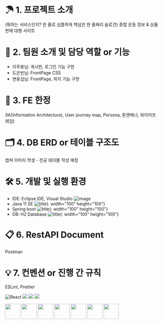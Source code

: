 # ☂ 1. 프로젝트 소개
(뭐하는 서비스인지? 한 줄로 심플하게 핵심만 한 줄짜리 슬로건)
종합 운동 정보 & 상품 판매 대행 사이트

# 🚀 2. 팀원 소개 및 담당 역할 or 기능
- 이주용님: 게시판, 로그인 기능 구현
- 도은빈님: FrontPage CSS
- 변웅섭님: FrontPage, 위키 기능 구현

# 🎨 3. FE 한정
(IA(Information Architecture), User journey map, Persona, 톤앤매너, 와이어프레임)

# 🗂 4. DB ERD or 테이블 구조도
캡쳐 이미지
학생 - 전공 테이블 작성 예정

# 🛠 5. 개발 및 실행 환경
- IDE: Eclipse IDE, Visual Studio ![image](https://user-images.githubusercontent.com/107213931/192180887-2edc7011-1df2-4f31-8f79-41a93fd3c9fb.png)
- Java 11 SE ![title](https://user-images.githubusercontent.com/107213931/192180938-e7abd829-6a48-49da-925d-4ee6372726f1.png){: width="100" height="100"}
- Spring boot ![title](https://user-images.githubusercontent.com/107213931/192180984-e55048bb-9a95-4d69-a77d-5ac6c92628e6.png){: width="100" height="100"}
- DB: H2 Database ![title](https://user-images.githubusercontent.com/107213931/192181031-681b88f4-8526-4b37-b450-e908b0f42b7d.png){: width="100" height="100"}


# 📋 6. RestAPI Document
Postman

# 💡 7. 컨벤션 or 진행 간 규칙
ESLint, Prettier


<p>
<img alt="React" src="https://img.shields.io/badge/-React-45b8d8?style=flat-square&logo=react&logoColor=white" />
<img src="https://img.shields.io/badge/HTML5-E34F26?&style=flat-square&logo=html5&logoColor=white"/> 
<img src="https://img.shields.io/badge/CSS3-1572B6?style=flat-square&logo=css3&logoColor=white" /> 
<img src="https://img.shields.io/badge/JavaScript-323330?style=flat-square&logo=javascript&logoColor=F7DF1E" />

</p>

<p>
<img src="https://cdn.jsdelivr.net/gh/devicons/devicon/icons/html5/html5-original-wordmark.svg" width="50" height="50"/>
<img src="https://cdn.jsdelivr.net/gh/devicons/devicon/icons/css3/css3-original-wordmark.svg" width="50" height="50"/>
<img src="https://cdn.jsdelivr.net/gh/devicons/devicon/icons/javascript/javascript-original.svg" width="50" height="50"/>
<img src="https://cdn.jsdelivr.net/gh/devicons/devicon/icons/react/react-original-wordmark.svg" width="50" height="50"/>
<img src="https://cdn.jsdelivr.net/gh/devicons/devicon/icons/java/java-original-wordmark.svg" width="50" height="50"/>
<img src="https://cdn.jsdelivr.net/gh/devicons/devicon/icons/spring/spring-original-wordmark.svg" width="50" height="50"/>
<img src="https://cdn.jsdelivr.net/gh/devicons/devicon/icons/vscode/vscode-original-wordmark.svg" width="50" height="50"/>
</p>
